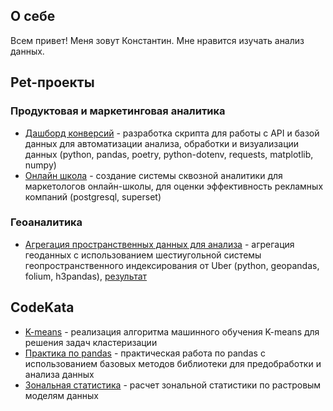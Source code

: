 ## О себе
Всем привет! Меня зовут Константин. Мне нравится изучать анализ данных.


## Pet-проекты
### Продуктовая и маркетинговая аналитика
- [Дашборд конверсий][1] - разработка скрипта для работы с API и базой данных для автоматизации анализа, обработки и визуализации данных (python, pandas, poetry, python-dotenv, requests, matplotlib, numpy)
- [Онлайн школа][2] - создание системы сквозной аналитики для маркетологов онлайн-школы, для оценки эффективность рекламных компаний (postgresql, superset)

### Геоаналитика
- [Агрегация пространственных данных для анализа][5] - агрегация геоданных с использованием шестиугольной системы геопространственного индексирования от Uber (python, geopandas, folium, h3pandas), [результат][7]


## CodeKata
- [K-means][3] - реализация алгоритма машинного обучения K-means для решения задач кластеризации
- [Практика по pandas][4] - практическая работа по pandas с использованием базовых методов библиотеки для предобработки и анализа данных
- [Зональная статистика][6] - расчет зональной статистики по растровым моделям данных


[1]: https://github.com/bryzgin/conversion-dashboard
[2]: https://github.com/bryzgin/online-school
[3]: https://github.com/bryzgin/kmeans_ml_model
[4]: https://github.com/bryzgin/pandas_practice
[5]: https://github.com/bryzgin/h3_aggregation
[6]: https://github.com/bryzgin/zonal_stats
[7]: https://bryzgin.github.io/h3_aggregation/
